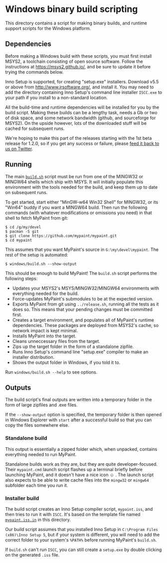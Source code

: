 # Windows binary build scripting

This directory contains a script for making binary builds, and runtime
support scripts for the Windows platform.

## Dependencies

Before making a Windows build with these scripts, you must first install
MSYS2, a toolchain consisting of open source software. Follow the
instructions at <https://msys2.github.io/>, and be sure to update it
before trying the commands below.

Inno Setup is supported, for creating "setup.exe" installers. Download
v5.5 or above from <http://www.jrsoftware.org/>, and install it. You may
need to add the directory containing Inno Setup's command line installer
`ISCC.exe` to your path if you install to a non-standard location.

All the build-time and runtime dependencies will be installed for you by
the build script. Making these builds can be a lengthy task, needs a Gb
or two of disk space, and some network bandwidth (github, and
sourceforge for MSYS2). On the upside however, lots of the downloaded
stuff will be cached for subsequent runs.

We're hoping to make this part of the releases starting with the 1st
beta release for 1.2.0, so if you get any success or failure, please
[feed it back to us on Twitter][tweetfb].

## Running

The main [`build.sh`](build.sh) script must be run from one of the
MINGW32 or MINGW64 shells which ship with MSYS. It will initially
populate this environment with the tools needed for the build, and keep
them up to date on subsequent runs.

To get started, start either "MinGW-w64 Win32 Shell" for MINGW32, or its
"Win64" buddy if you want a MINGW64 build. Then run the following
commands (with whatever modifications or omissions you need) in that
shell to fetch MyPaint from git:

    $ cd /g/my/devel
    $ pacman -S git
    $ git clone https://github.com/mypaint/mypaint.git
    $ cd mypaint

This assumes that you want MyPaint's source in `G:\my\devel\mypaint`.
The rest of the setup is automated:

    $ windows/build.sh --show-output

This should be enough to build MyPaint! The `build.sh` script performs
the following steps:

* Updates your MSYS2's MSYS/MINGW32/MINGW64 environments with everything
  needed for the build.
* Force-updates MyPaint's submodules to be at the expected version.
* Exports MyPaint from git using `../release.sh`,
  running all the tests as it does so.
  This means that your pending changes must be committed first.
* Creates a target environment, and populates all of MyPaint's runtime
  dependencies. These packages are deployed from MSYS2's cache, so
  network impact is kept minimal.
* Installs MyPaint into the target.
* Cleans unneccessary files from the target.
* Zips up the target folder in the form of a standalone zipfile.
* Runs Inno Setup's command line "setup.exe" compiler to make an
  installer distribution.
* Shows the output folder in Windows, if you told it to.

Run `windows/build.sh --help` to see options.

## Outputs

The build script's final outputs are written into a temporary folder in
the form of large zipfiles and .exe files.

If the `--show-output` option is specified, the temporary folder is then
opened in Windows Explorer with `start` after a successful build so that
you can copy the files somewhere else.

### Standalone build

This output is essentially a zipped folder
which, when unpacked, contains everything needed to run MyPaint.

Standalone builds work as they are, but they are quite
developer-focused.  Their `mypaint.cmd` launch script flashes up a
terminal briefly before launching MyPaint, and it doesn't have a nice
icon ☺ . The launch script also expects to be able to write cache files
into the `mingw32` or `mingw64` subfolder each time you run it.

### Installer build

The build script creates an Inno Setup compiler script, `mypaint.iss`,
and then tries to run it with `ISCC`. It's based on the template file
named [`mypaint.iss.in`](mypaint.iss.in) in this directory.

Our build script assumes that you installed Inno Setup
in `C:\Program Files (x86)\Inno Setup 5`,
but if your system is different, you will need to add the correct folder
to your system's `%PATH%` before running MyPaint's `build.sh`.

If `build.sh` can't run `ISCC`, you can still create a `setup.exe` by
double clicking on the generated `.iss` file.

[tweetfb]: https://twitter.com/intent/tweet?text=@MyPaintApp%20I%20tried%20windows/build.sh%20on%20Win%20%3CVERSION%3E,%20and...
